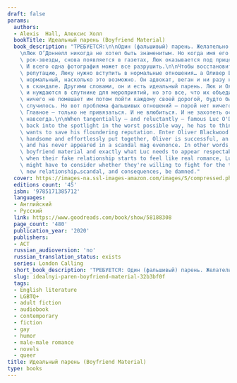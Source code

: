 ```yaml
---
draft: false
params:
  authors:
  - Alexis  Hall, Алексис Холл
  bookTitle: Идеальный парень (Boyfriend Material)
  book_description: "ТРЕБУЕТСЯ:\n\nОдин (фальшивый) парень. Желательно идеальный.\n\
    \nЛюк О’Доннелл никогда не хотел быть знаменитым. Но когда имя его отца, скандальной\
    \ рок-звезды, снова появляется в газетах, Люк оказывается под прицелом камер.\
    \ И всего одна фотография может все разрушить.\n\nЧтобы восстановить испорченную\
    \ репутацию, Люку нужно вступить в нормальные отношения… а Оливер Блэквуд настолько\
    \ нормальный, насколько это возможно. Он адвокат, веган и ни разу не был замечен\
    \ в скандале. Другими словами, он и есть идеальный парень. Люк и Оливер одиноки\
    \ и нуждаются в спутнике для мероприятий, но это все, что их объединяет. Так что\
    \ ничего не помешает им потом пойти каждому своей дорогой, будто бы ничего не\
    \ случилось. Но вот проблема фальшивых отношений — порой нет ничего более \nреального.\
    \ Главное — только не привязаться. И не влюбиться. И не захотеть остаться рядом\
    \ навсегда.\n\nWhen tangentially ― and reluctantly ― famous Luc O'Donnell is forced\
    \ back into the spotlight in the worst possible way, he has to think fast if he\
    \ wants to save his floundering reputation. Enter Oliver Blackwood. Stunningly\
    \ handsome and effortlessly put together, Oliver is successful, an ethical vegetarian,\
    \ and has never appeared in a scandal mag evenonce. In other words, he's perfect\
    \ boyfriend material and exactly what Luc needs to appear respectable again. But\
    \ when their fake relationship starts to feel like real romance, Luc and Oliver\
    \ might have to consider whether they're willing to fight for the truth of their\
    \ new relationship…scandal, and consequences, be damned."
  cover: https://images-na.ssl-images-amazon.com/images/S/compressed.photo.goodreads.com/books/1622231375i/58188308.jpg
  editions count: '45'
  isbn: '9785171385712'
  languages:
  - Английский
  - Русский
  link: https://www.goodreads.com/book/show/58188308
  page_count: '480'
  publication_year: '2020'
  publishers:
  - АСТ
  russian_audioversion: 'no'
  russian_translation_status: exists
  series: London Calling
  short_book_description: 'ТРЕБУЕТСЯ: Один (фальшивый) парень. Желательно идеальный...'
  slug: idealnyi-paren-boyfriend-material-32b3bf0f
  tags:
  - English literature
  - LGBTQ+
  - adult fiction
  - audiobook
  - contemporary
  - fiction
  - gay
  - humor
  - male-male romance
  - novels
  - queer
title: Идеальный парень (Boyfriend Material)
type: books
---
```

